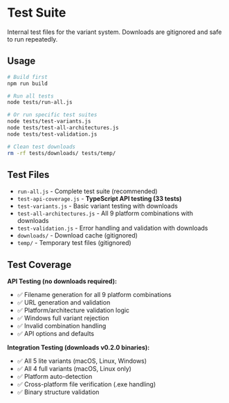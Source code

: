 # Test Suite

Internal test files for the variant system. Downloads are gitignored and safe to run repeatedly.

## Usage

```bash
# Build first
npm run build

# Run all tests
node tests/run-all.js

# Or run specific test suites
node tests/test-variants.js
node tests/test-all-architectures.js  
node tests/test-validation.js

# Clean test downloads
rm -rf tests/downloads/ tests/temp/
```

## Test Files

- `run-all.js` - Complete test suite (recommended)
- `test-api-coverage.js` - **TypeScript API testing (33 tests)**
- `test-variants.js` - Basic variant testing with downloads
- `test-all-architectures.js` - All 9 platform combinations with downloads
- `test-validation.js` - Error handling and validation with downloads
- `downloads/` - Download cache (gitignored)
- `temp/` - Temporary test files (gitignored)

## Test Coverage

**API Testing (no downloads required):**
- ✅ Filename generation for all 9 platform combinations  
- ✅ URL generation and validation
- ✅ Platform/architecture validation logic
- ✅ Windows full variant rejection
- ✅ Invalid combination handling
- ✅ API options and defaults

**Integration Testing (downloads v0.2.0 binaries):**
- ✅ All 5 lite variants (macOS, Linux, Windows)
- ✅ All 4 full variants (macOS, Linux only)  
- ✅ Platform auto-detection
- ✅ Cross-platform file verification (.exe handling)
- ✅ Binary structure validation